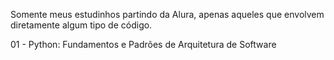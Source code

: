 Somente meus estudinhos partindo da Alura, apenas aqueles que envolvem diretamente algum tipo de código.

01 - Python: Fundamentos e Padrões de Arquitetura de Software
